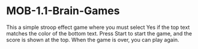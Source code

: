 # MOB-1.1-Brain-Games
This a simple stroop effect game where you must select Yes if the top text matches the color of the bottom text.
Press Start to start the game, and the score is shown at the top. When the game is over, you can play again.
